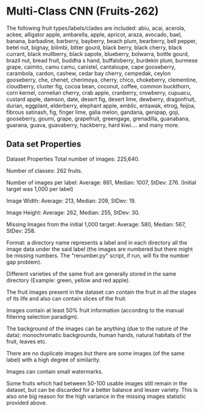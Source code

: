 # Multi-Class CNN (Fruits-262)

The following fruit types/labels/clades are included: abiu, acai, acerola, ackee, alligator apple, ambarella, 
apple, apricot, araza, avocado, bael, banana, barbadine, barberry, bayberry, beach plum, bearberry, bell pepper, betel nut, bignay, 
bilimbi, bitter gourd, black berry, black cherry, black currant, black mullberry, black sapote, blueberry, bolwarra, bottle gourd, brazil nut, bread fruit, 
buddha s hand, buffaloberry, burdekin plum, burmese grape, caimito, camu camu, canistel, cantaloupe, cape gooseberry, carambola, cardon, cashew, cedar bay cherry, 
cempedak, ceylon gooseberry, che, chenet, cherimoya, cherry, chico, chokeberry, clementine, cloudberry, cluster fig, cocoa bean, coconut, coffee, common buckthorn, 
corn kernel, cornelian cherry, crab apple, cranberry, crowberry, cupuacu, custard apple, damson, date, desert fig, desert lime, dewberry, dragonfruit, durian, eggplant, 
elderberry, elephant apple, emblic, entawak, etrog, feijoa, fibrous satinash, fig, finger lime, galia melon, gandaria, genipap, goji, gooseberry, goumi, grape,
grapefruit, greengage, grenadilla, guanabana, guarana, guava, guavaberry, hackberry, hard kiwi.... and many more.

## Data set Properties
Dataset Properties
Total number of images: 225,640.

Number of classes: 262 fruits.

Number of images per label: Average: 861, Median: 1007, StDev: 276. (Initial target was 1,000 per label)

Image Width: Average: 213, Median: 209, StDev: 19.

Image Height: Average: 262, Median: 255, StDev: 30.

Missing Images from the initial 1,000 target: Average: 580, Median: 567, StDev: 258.

Format: a directory name represents a label and in each directory all the image data under the said label 
(the images are numbered but there might be missing numbers. The "renumber.py" script, if run, will fix the number gap problem).

Different varieties of the same fruit are generally stored in the same directory (Example: green, yellow and red apple).

The fruit images present in the dataset can contain the fruit in all the stages of its life and also can contain slices of the fruit.

Images contain at least 50% fruit information (according to the manual filtering selection paradigm).

The background of the images can be anything (due to the nature of the data): monochromatic backgrounds, human hands, natural habitats of the fruit, leaves etc.

There are no duplicate images but there are some images (of the same label) with a high degree of similarity.

Images can contain small watermarks.

Some fruits which had between 50-100 usable images still remain in the dataset, but can be discarded for a better balance and lesser variety. 
This is also one big reason for the high variance in the missing images statistic provided above.
